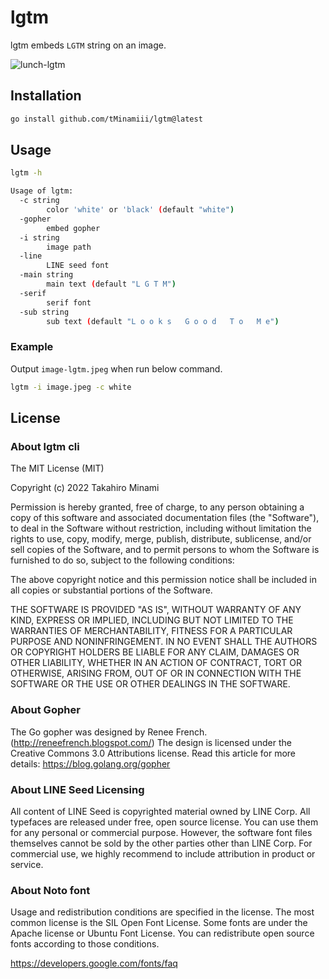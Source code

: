 # lgtm

lgtm embeds `LGTM` string on an image.

![lunch-lgtm](https://user-images.githubusercontent.com/31730505/194919314-fc3b9fb9-fd47-46bf-a91a-2d148caf50b3.jpg)

## Installation

```sh
go install github.com/tMinamiii/lgtm@latest
```

## Usage

```sh
lgtm -h

Usage of lgtm:
  -c string
        color 'white' or 'black' (default "white")
  -gopher
        embed gopher
  -i string
        image path
  -line
        LINE seed font
  -main string
        main text (default "L G T M")
  -serif
        serif font
  -sub string
        sub text (default "L o o k s   G o o d   T o   M e")
```

### Example

Output `image-lgtm.jpeg` when run below command.

```sh
lgtm -i image.jpeg -c white
```

## License

### About lgtm cli

The MIT License (MIT)

Copyright (c) 2022 Takahiro Minami

Permission is hereby granted, free of charge, to any person obtaining a copy
of this software and associated documentation files (the "Software"), to deal
in the Software without restriction, including without limitation the rights
to use, copy, modify, merge, publish, distribute, sublicense, and/or sell
copies of the Software, and to permit persons to whom the Software is
furnished to do so, subject to the following conditions:

The above copyright notice and this permission notice shall be included in all
copies or substantial portions of the Software.

THE SOFTWARE IS PROVIDED "AS IS", WITHOUT WARRANTY OF ANY KIND, EXPRESS OR
IMPLIED, INCLUDING BUT NOT LIMITED TO THE WARRANTIES OF MERCHANTABILITY,
FITNESS FOR A PARTICULAR PURPOSE AND NONINFRINGEMENT. IN NO EVENT SHALL THE
AUTHORS OR COPYRIGHT HOLDERS BE LIABLE FOR ANY CLAIM, DAMAGES OR OTHER
LIABILITY, WHETHER IN AN ACTION OF CONTRACT, TORT OR OTHERWISE, ARISING FROM,
OUT OF OR IN CONNECTION WITH THE SOFTWARE OR THE USE OR OTHER DEALINGS IN THE
SOFTWARE.

### About Gopher

The Go gopher was designed by Renee French. (http://reneefrench.blogspot.com/)
The design is licensed under the Creative Commons 3.0 Attributions license.
Read this article for more details: https://blog.golang.org/gopher


### About LINE Seed Licensing

All content of LINE Seed is copyrighted material owned by LINE Corp.
All typefaces are released under free, open source license.
You can use them for any personal or commercial purpose.
However, the software font files themselves cannot be sold by the other parties other than LINE Corp.
For commercial use, we highly recommend to include attribution in product or service.

### About Noto font

Usage and redistribution conditions are specified in the license. The most common license is the SIL Open Font License. Some fonts are under the Apache license or Ubuntu Font License. You can redistribute open source fonts according to those conditions.

https://developers.google.com/fonts/faq
